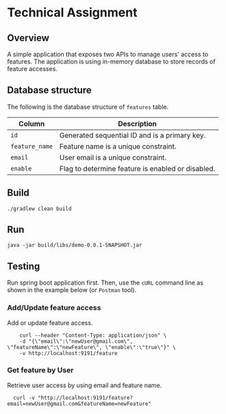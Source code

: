 # Technical Assignment

## Overview
A simple application that exposes two APIs to manage users' access to features. 
The application is using in-memory database to store records of feature accesses.

## Database structure
The following is the database structure of `features` table.

| Column         | Description                                       |
|----------------|---------------------------------------------------|
| `id`           | Generated sequential ID and is a primary key.     |
| `feature_name` | Feature name is a unique constraint.              |
| `email`        | User email is a unique constraint.                |
| `enable`       | Flag to determine feature is enabled or disabled. |

## Build
```shell
./gradlew clean build
```

## Run
```shell
java -jar build/libs/demo-0.0.1-SNAPSHOT.jar
```

## Testing
Run spring boot application first. Then, use the `cURL` command line as shown in the example below (or `Postman` tool).

### Add/Update feature access
Add or update feature access.
```shell
    curl --header "Content-Type: application/json" \
    -d "{\"email\":\"newUser@gmail.com\", \"featureName\":\"newFeature\", \"enable\":\"true\"}" \
    -v http://localhost:9191/feature
```
### Get feature by User
Retrieve user access by using email and feature name.
```shell
  curl -v "http://localhost:9191/feature?email=newUser@gmail.com&featureName=newFeature"
```